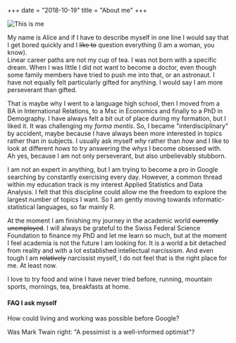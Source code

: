 +++
date = "2018-10-19"
title = "About me"
+++

![This is me][1]

My name is Alice and if I have to describe myself in one line I would say that I get bored quickly and I ~~like to~~ question everything (I am a woman, you know).   
Linear career paths are not my cup of tea. I was not born with a specific dream. When I was little I did not want to become a doctor, even though some family members have tried to push me into that, or an astronaut. I have not equally felt particularly gifted for anything. I would say I am more perseverant than gifted.  

That is maybe why I went to a language high school, then I moved from a BA in International Relations, to a Msc in Economics and finally to a PhD in Demography. I have always felt a bit out of place during my formation, but I liked it. It was challenging my *forma mentis*. So, I became "interdisciplinary" by accident, maybe because I have always been more interested in topics rather than in subjects. I usually ask myself *why* rather than *how* and I like to look at different *hows* to try answering the *whys* I become obsessed with. Ah yes, because I am not only perseverant, but also unbelievably stubborn.  

I am not an expert in anything, but I am trying to become a pro in Google searching by constantly exercising every day. However, a common thread within my education track is my interest Applied Statistics and Data Analysis. I felt that this discipline could allow me the freedom to explore the largest number of topics I want. So I am gently moving towards informatic-statistical languages, so far mainly R.  

At the moment I am finishing my journey in the academic world ~~currently unemployed~~. I will always be grateful to the Swiss Federal Science Foundation to finance my PhD and let me learn so much, but at the moment I feel academia is not the future I am looking for. It is a world a bit detached from reality and with a lot established intellectual narcissism. And even tough I am ~~relatively~~ narcissist myself, I do not feel that is the right place for me. At least now.  

I love to try food and wine I have never tried before, running, mountain sports, mornings, tea, breakfasts at home.


#### FAQ I ask myself

How could living and working was possible before Google?  

Was Mark Twain right: "A pessimist is a well-informed optimist"?



[1]: /img/IMGP8529.JPG
